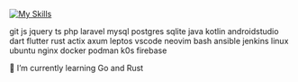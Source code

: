<!-- ### Hey, I'm Erlang Parasu! 👋 -->

<!-- **Selected Skills**: -->

[![My Skills](https://skillicons.dev/icons?&i=leptos,git,js,jquery,ts,php,laravel,mysql,postgres,sqlite,java,kotlin,androidstudio,dart,flutter,rust,actix,go,vscode,neovim,bash,ansible,jenkins,linux,ubuntu,nginx,docker,firebase&perline=7)]([https://skillicons.dev](https://github.com/erlangparasu/))


git js jquery ts php laravel mysql postgres sqlite java kotlin androidstudio dart flutter rust actix axum leptos vscode neovim bash ansible jenkins linux ubuntu nginx docker podman k0s firebase

<!-- - 🔭 I’m currently working on ... -->
🌱 I’m currently learning Go and Rust
<!-- - 👯 I’m looking to collaborate on ... -->
<!-- - 🤔 I’m looking for help with ... -->
<!-- - 💬 Ask me about PHP, Java, Kotlin, Android -->
<!-- - 📫 How to reach me: ... -->
<!-- - 😄 Pronouns: ... -->
<!-- - ⚡ Fun fact: ... -->
